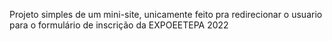 Projeto simples de um mini-site, unicamente feito pra redirecionar o usuario para o formulário de inscrição da EXPOEETEPA 2022
